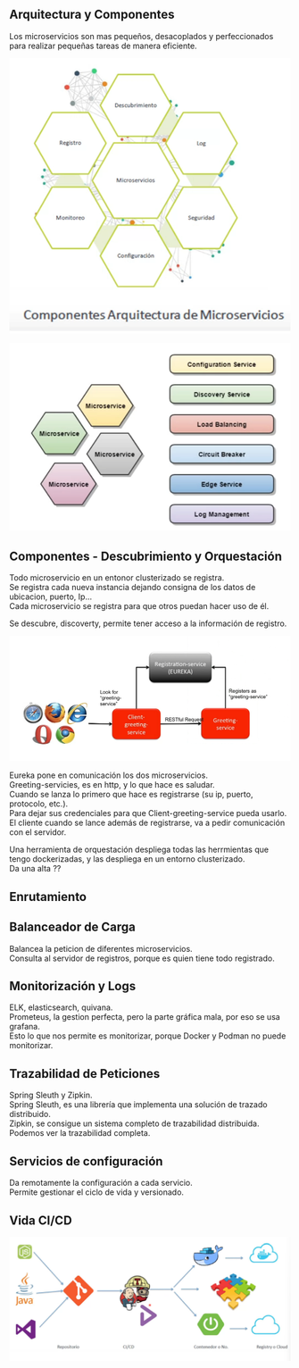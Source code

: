 ## Arquitectura y Componentes
Los microservicios son mas pequeños, desacoplados y perfeccionados para realizar pequeñas tareas de manera eficiente.

![alt text](img/image.png)

![alt text](img/image-1.png)

## Componentes - Descubrimiento y Orquestación
Todo microservicio en un entonor clusterizado se registra.
<br>Se registra cada nueva instancia dejando consigna de los datos de ubicacion, puerto, Ip...
<br>Cada microservicio se registra para que otros puedan hacer uso de él.

Se descubre, discoverty, permite tener acceso a la información de registro.

![Hola Mundo de Microservicios](img/image-2.png)

Eureka pone en comunicación los dos microservicios.
<br>Greeting-servicies, es en http, y lo que hace es saludar.
<br>Cuando se lanza lo primero que hace es registrarse (su ip, puerto, protocolo, etc.). 
<br>Para dejar sus credenciales para que Client-greeting-service pueda usarlo.
<br>El cliente cuando se lance además de registrarse, va a pedir comunicación con el servidor.

Una herramienta de orquestación despliega todas las herrmientas que tengo dockerizadas, y las despliega en un entorno clusterizado.
<br>Da una alta ??

## Enrutamiento

## Balanceador de Carga
Balancea la peticion de diferentes microservicios.
<br>Consulta al servidor de registros, porque es quien tiene todo registrado.

## Monitorización y Logs
ELK, elasticsearch, quivana.
<br>Prometeus, la gestion perfecta, pero la parte gráfica mala, por eso se usa grafana.
<br>Esto lo que nos permite es monitorizar, porque Docker y Podman no puede monitorizar.

## Trazabilidad de Peticiones
Spring Sleuth y Zipkin.
<br>Spring Sleuth, es una librería que implementa una solución de trazado distribuido.
<br>Zipkin, se consigue un sistema completo de trazabilidad distribuida. Podemos ver la trazabilidad completa.

## Servicios de configuración
Da remotamente la configuración a cada servicio.
<br>Permite gestionar el ciclo de vida y versionado.

## Vida CI/CD
![Ciclo de Vida](img/image-3.png)

